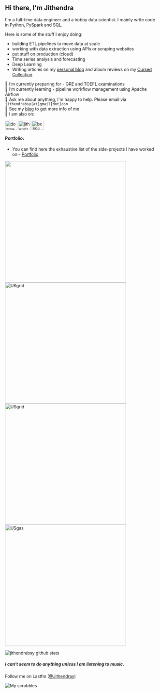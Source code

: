 ## Hi there, I'm Jithendra

I'm a full-time data engineer and a hobby data scientist. I mainly write code in Python, PySpark and SQL.

Here is some of the stuff I enjoy doing:
* building ETL pipelines to move data at scale
* working with data extraction using APIs or scraping websites
* put stuff on production (cloud)
* Time series analysis and forecasting
* Deep Learning
* Writing articles on my [personal blog](https://jithendrabsy.github.io/blog/) and album reviews on my [Cursed Collection](https://cursedcollection.github.io/)

🔭 I’m currently preparing for - GRE and TOEFL examinations<br />
🌱 I’m currently learning - pipeline workflow management using Apache Airflow<br />
💬 Ask me about anything, I'm happy to help. Please email via `jithendrabsy[at]gmail[dot]com`<br />
📎 See my [blog](https://jithendrabsy.github.io/) to get more info of me<br />
🔗 I am also on:
<p align="left">
<a href="https://twitter.com/doomedripper" target="_blank"><img align="center" src="https://raw.githubusercontent.com/rahuldkjain/github-profile-readme-generator/master/src/images/icons/Social/twitter.svg" alt="doomedripper" height="30" width="40" /></a>
<a href="https://www.linkedin.com/in/jithendrabsy/" target="_blank"><img align="center" src="https://raw.githubusercontent.com/rahuldkjain/github-profile-readme-generator/master/src/images/icons/Social/linked-in-alt.svg" alt="jithendrabsy" height="30" width="40" /></a>
<a href="https://open.spotify.com/user/bx1j9iim2qv6chih9x8lpiwd8" target="_blank"><img align="center" src="https://raw.githubusercontent.com/rahuldkjain/github-profile-readme-generator/master/src/images/icons/Social/spotify.svg" alt="bx1j9iim2qv6chih9x8lpiwd8" height="30" width="40" /></a>
  
#### Portfolio:
  * You can find here the exhaustive list of the side-projects I have worked on - [Portfolio](https://jithendrabsy.github.io/portfolio/)
 <p align="left">
  <a href="https://github.com/jithendrabsy/aws-SageMaker-fraud-detection"><img width="400" src="https://github-readme-stats.vercel.app/api/pin/?username=jithendrabsy&repo=aws-SageMaker-fraud-detection&theme=react&bg_color=1F222E&title_color=F85D7F&icon_color=F8D866&hide_border=true&show_icons=false" alt=""></a>
    <a href="hhttps://github.com/jithendrabsy/buy-or-sell-stocks"><img width="400" src="https://github-readme-stats.vercel.app/api/pin/?username=jithendrabsy&repo=buy-or-sell-stocks&theme=react&bg_color=1F222E&title_color=F85D7F&icon_color=F8D866&hide_border=true&show_icons=false" alt="UKgrid"></a>
  <a href="https://github.com/jithendrabsy/forecasting-air-pollution"><img width="400" src="https://github-readme-stats.vercel.app/api/pin/?username=jithendrabsy&repo=forecasting-air-pollution&hide_border=true&bg_color=1F222E&title_color=F85D7F&icon_color=F8D866&theme=react&show_icons=false" alt="USgrid"></a>
  <a href="https://github.com/jithendrabsy/when-music-meets-datascience"><img width="400" src="https://github-readme-stats.vercel.app/api/pin/?username=jithendrabsy&repo=when-music-meets-datascience&theme=react&bg_color=1F222E&title_color=F85D7F&icon_color=F8D866&hide_border=true&show_icons=false" alt="USgas"></a>
</p>


![jithendrabsy github stats](https://github-readme-stats.vercel.app/api?username=jithendrabsy&show_icons=true&theme=radical)


##### I can't seem to do anything unless I am listening to music. 
Follow me on Lastfm ([@Jithendray](https://www.last.fm/user/Jithendray))

![My scrobbles](https://lastfm-recently-played.vercel.app/api?user=Jithendray)



